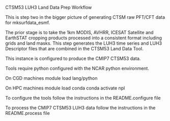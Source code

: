 CTSM53 LUH3 Land Data Prep Workflow

This is step two in the bigger picture of generating CTSM raw PFT/CFT data for mksurfdata_esmf. 

The prior stage is to take the 1km MODIS, AVHRR, ICESAT Satellite and EarthSTAT 
cropping products processed into a consistent format including grids and land masks.
This step generates the LUH3 time series and LUH3 Descriptor files that are combined 
in the CTSM53 Land Data Tool. 

This instance is configured to produce the CMIP7 CTSM53 data.

Tools require python configured with the NCAR python environment.

On CGD machines
module load lang/python

On HPC machines
module load conda
conda activate npl

To configure the tools follow the instructions in the README.configure file

To process the CMIP7 CTSM53 LUH3 data follow the instructions in the README.process file

